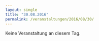 ```yaml
---
layout: single
title: "30.08.2016"
permalink: /veranstaltungen/2016/08/30/
---
```


Keine Veranstaltung an diesem Tag.
